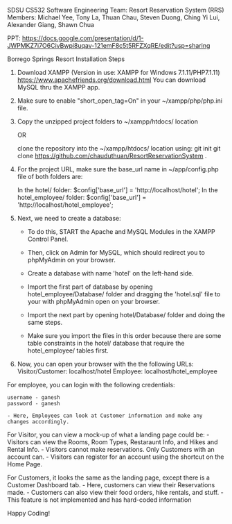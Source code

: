 SDSU CS532 Software Engineering
Team: Resort Reservation System (RRS) 
Members: Michael Yee, Tony La, Thuan Chau, Steven Duong, Ching Yi Lui, Alexander Giang, Shawn Chua

PPT: https://docs.google.com/presentation/d/1-JWPMKZ7i7O6CivBwpi8uqav-121emF8c5t5RFZXqRE/edit?usp=sharing

Borrego Springs Resort Installation Steps

1. Download XAMPP (Version in use: XAMPP for Windows 7.1.11/PHP7.1.11)
	https://www.apachefriends.org/download.html
   You can download MySQL thru the XAMPP app.

2. Make sure to enable "short_open_tag=On" in your ~/xampp/php/php.ini file.

3. Copy the unzipped project folders to ~/xampp/htdocs/ location 

	OR
	
	clone the repository into the ~/xampp/htdocs/ location using: 
	git init
	git clone https://github.com/chauduthuan/ResortReservationSystem .

4. For the project URL, make sure the base_url name in ~/app/config.php file of both folders are:
	
	In the hotel/ folder: 
		$config['base_url'] = 'http://localhost/hotel';
	In the hotel_employee/ folder:
		$config['base_url'] = 'http://localhost/hotel_employee';

5. Next, we need to create a database:
	- To do this, START the Apache and MySQL Modules in the XAMPP Control Panel.
	- Then, click on Admin for MySQL, which should redirect you to phpMyAdmin on your browser.

	- Create a database with name 'hotel' on the left-hand side.
	- Import the first part of database by opening hotel_employee/Database/ folder and dragging 
	the 'hotel.sql' file to your with phpMyAdmin open on your browser.
	- Import the next part by opening hotel/Database/ folder and doing the same steps.
	- Make sure you import the files in this order because there are some table constraints in 
	the hotel/ database that require the hotel_employee/ tables first.
	
4. Now, you can open your browser with the the following URLs:
	Visitor/Customer: localhost/hotel
	Employee: localhost/hotel_employee
	
For employee, you can login with the following credentials:

	username - ganesh
	password - ganesh

	- Here, Employees can look at Customer information and make any changes accordingly.

For Visitor, you can view a mock-up of what a landing page could be:
	- Visitors can view the Rooms, Room Types, Restaraunt Info, and Hikes and Rental Info. 
	- Visitors cannot make reservations. Only Customers with an account can.
	- Visitors can register for an account using the shortcut on the Home Page.

For Customers, it looks the same as the landing page, except there is a Customer Dashboard tab.
	- Here, customers can view their Reservations made.
	- Customers can also view their food orders, hike rentals, and stuff. 
		- This feature is not implemented and has hard-coded information

Happy Coding!
